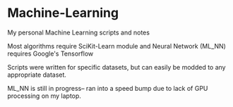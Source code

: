 # Machine-Learning
My personal Machine Learning scripts and notes

Most algorithms require SciKit-Learn module and Neural Network (ML_NN) requires Google's Tensorflow

Scripts were written for specific datasets, but can easily be modded to any appropriate dataset. 

ML_NN is still in progress– ran into a speed bump due to lack of GPU processing on my laptop.
